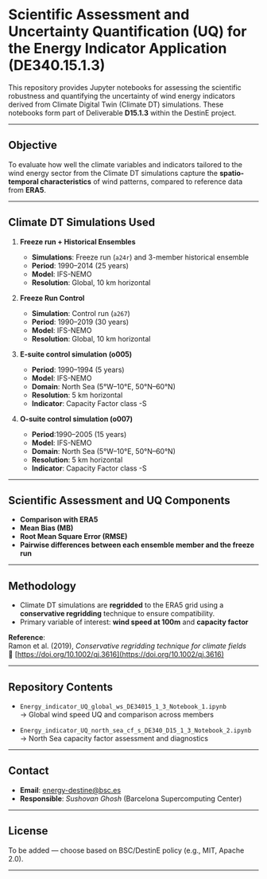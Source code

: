 # Scientific Assessment and Uncertainty Quantification (UQ) for the Energy Indicator Application (DE340.15.1.3)

This repository provides Jupyter notebooks for assessing the scientific robustness and quantifying the uncertainty of wind energy indicators derived from Climate Digital Twin (Climate DT) simulations. These notebooks form part of Deliverable **D15.1.3** within the DestinE project.

---

##  Objective

To evaluate how well the climate variables and indicators tailored to the wind energy sector from the Climate DT simulations capture the **spatio-temporal characteristics** of wind patterns, compared to reference data from **ERA5**.

---

##  Climate DT Simulations Used

1. **Freeze run + Historical Ensembles**
   - **Simulations**: Freeze run (`a24r`) and 3-member historical ensemble
   - **Period**: 1990–2014 (25 years)
   - **Model**: IFS-NEMO
   - **Resolution**: Global, 10 km horizontal

2. **Freeze Run Control**
   - **Simulation**: Control run (`a267`)
   - **Period**: 1990–2019 (30 years)
   - **Model**: IFS-NEMO
   - **Resolution**: Global, 10 km horizontal

3. **E-suite control simulation (o005)**  
   - **Period**: 1990–1994 (5 years)  
   - **Model**: IFS-NEMO  
   - **Domain**: North Sea (5°W–10°E, 50°N–60°N)  
   - **Resolution**: 5 km horizontal  
   - **Indicator**: Capacity Factor class -S  

4. **O-suite control simulation (o007)**  
   - **Period**:1990–2005 (15 years)  
   - **Model**: IFS-NEMO  
   - **Domain**: North Sea (5°W–10°E, 50°N–60°N)  
   - **Resolution**: 5 km horizontal
   - **Indicator**: Capacity Factor class -S  

---

##  Scientific Assessment and UQ Components

-  **Comparison with ERA5**
-  **Mean Bias (MB)**
-  **Root Mean Square Error (RMSE)**
-  **Pairwise differences between each ensemble member and the freeze run**

---

## Methodology

- Climate DT simulations are **regridded** to the ERA5 grid using a **conservative regridding** technique to ensure compatibility.
- Primary variable of interest: **wind speed at 100m** and **capacity factor**

**Reference**:  
Ramon et al. (2019), *Conservative regridding technique for climate fields*  
🔗 [https://doi.org/10.1002/qj.3616](https://doi.org/10.1002/qj.3616)

---

##  Repository Contents

- `Energy_indicator_UQ_global_ws_DE34015_1_3_Notebook_1.ipynb`  
  → Global wind speed UQ and comparison across members

- `Energy_indicator_UQ_north_sea_cf_s_DE340_D15_1_3_Notebook_2.ipynb`  
  → North Sea capacity factor assessment and diagnostics

---

##  Contact

- **Email**: [energy-destine@bsc.es](mailto:energy-destine@bsc.es)  
- **Responsible**: *Sushovan Ghosh* (Barcelona Supercomputing Center)

---

##  License

To be added — choose based on BSC/DestinE policy (e.g., MIT, Apache 2.0).

---

